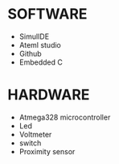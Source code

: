 # SOFTWARE
  * SimulIDE
  * Ateml studio
  * Github
  * Embedded C
   
# HARDWARE
  * Atmega328 microcontroller
  * Led
  * Voltmeter
  * switch
  * Proximity sensor
